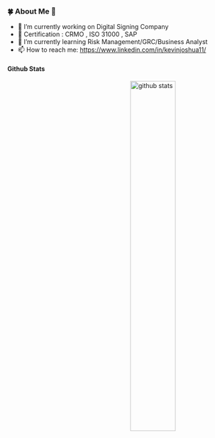 ### 🍀 About Me 👋

- 🔭 I’m currently working on Digital Signing Company
- :page_with_curl: Certification : CRMO , ISO 31000 , SAP
- 🌱 I’m currently learning Risk Management/GRC/Business Analyst
- 📫 How to reach me: https://www.linkedin.com/in/kevinjoshua11/

#### Github Stats
<img src="https://github-readme-stats.vercel.app/api?username={username}&show_icons=true&theme=gotham" alt="github stats" width="45%" align="right"/>


<!--
**pinpinz/pinpinz** is a ✨ _special_ ✨ repository because its `README.md` (this file) appears on your GitHub profile.

Here are some ideas to get you started:

- 🔭 I’m currently working on Digital Signing Company
- 🌱 I’m currently learning Risk Management/GRC
- 📫 How to reach me: https://www.linkedin.com/in/kevinjoshua11/
-->
